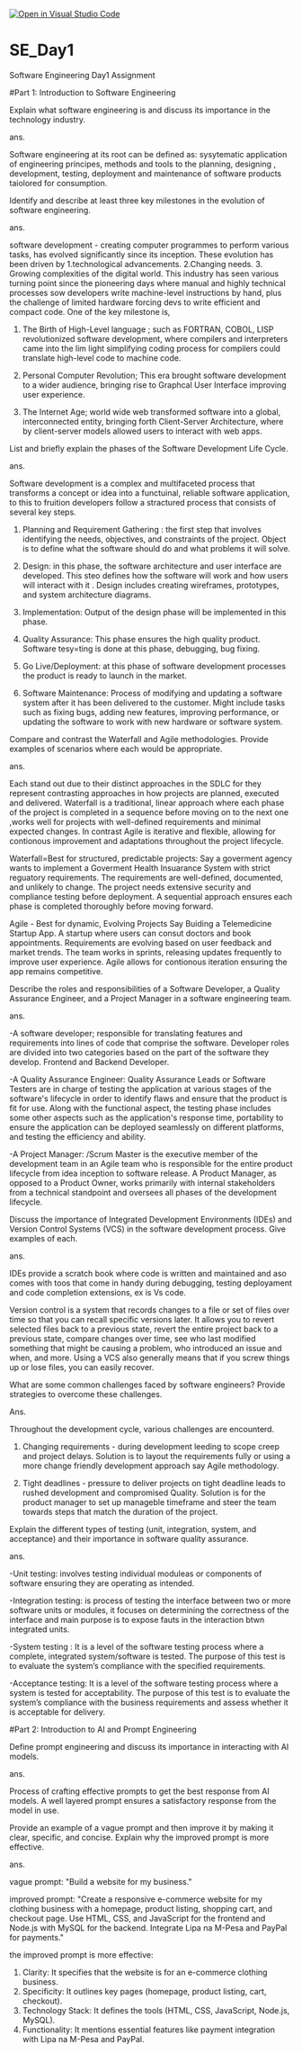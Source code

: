 [![Open in Visual Studio Code](https://classroom.github.com/assets/open-in-vscode-2e0aaae1b6195c2367325f4f02e2d04e9abb55f0b24a779b69b11b9e10269abc.svg)](https://classroom.github.com/online_ide?assignment_repo_id=18376913&assignment_repo_type=AssignmentRepo)
# SE_Day1
Software Engineering Day1 Assignment

#Part 1: Introduction to Software Engineering

Explain what software engineering is and discuss its importance in the technology industry.

ans.

Software engineering at its root can be defined as: sysytematic application of engineering principes, methods and tools to the planning, designing , development, testing, deployment and maintenance of software products taiolored for consumption. 


Identify and describe at least three key milestones in the evolution of software engineering.

ans.

software development - creating computer programmes to perform various tasks, has evolved significantly since its inception. These evolution has been driven by   1.technological advancements. 
                                                2.Changing needs. 
                                                3. Growing complexities of the digital world.
This industry has seen various turning point since the pioneering days where manual and highly technical processes sow developers write machine-level instructions by hand, plus the challenge of limited hardware forcing devs to write efficient and compact code. One of the key milestone is,

1. The Birth of High-Level language ; such as FORTRAN, COBOL, LISP revolutionized software development, where compilers and interpreters came into the lim light simplifying coding process for compilers could translate high-level code to machine code.

2. Personal Computer Revolution; This era brought software development to a wider audience, bringing rise to Graphcal User Interface improving user experience.

3. The Internet Age; world wide web transformed software into a global, interconnected entity, bringing forth Client-Server Architecture, where by client-server models allowed users to interact with web apps.




List and briefly explain the phases of the Software Development Life Cycle.

ans.

Software development is a complex and multifaceted process that transforms a concept or idea into a functuinal, reliable software application, to this to fruition developers follow a stractured process that consists of several key steps.

1. Planning and Requirement Gathering : the first step that involves identifying the needs, objectives, and constraints of the project. Object is to define what the software should do and what problems it will solve.

2. Design: in this phase, the software architecture and user interface are developed. This steo defines how the software will work and how users will interact with it . Design includes creating wireframes, prototypes, and system architecture diagrams.

3. Implementation: Output of the design phase will be implemented in this phase.

4. Quality Assurance: This phase ensures the high quality product. Software tesy=ting is done at this phase, debugging, bug fixing.

5. Go Live/Deployment: at this phase of software development processes the product is ready to launch in the market.

6. Software Maintenance: Process of modifying and updating a software system after it has been delivered to the customer. Might include tasks such as fixing bugs, adding new features, improving performance, or updating the software to work with new hardware or software system.




Compare and contrast the Waterfall and Agile methodologies. Provide examples of scenarios where each would be appropriate.

ans.

Each stand out due to their distinct approaches in the SDLC for they represent contrasting approaches in how projects are planned, executed and delivered.
Waterfall is a traditional, linear approach where each phase of the project is completed in a sequence before moving on to the next one ,works well for projects with well-defined requirements and minimal expected changes. In contrast Agile is iterative and flexible, allowing for contionous improvement and adaptations throughout the project lifecycle.

Waterfall=Best for structured, predictable projects:
Say a goverment agency wants to implement a Goverment Health Insuarance System with strict reguatory requirements. The requirements are well-defined, documented, and unlikely to change. The project needs extensive security and compliance testing before deployment. A sequential approach ensures each phase is completed thoroughly before moving forward.

Agile - Best for dynamic, Evolving Projects
Say Buiding a Telemedicine Startup App. A startup where users can consut doctors and book appointments. Requirements are evolving based on user feedback and market trends. The team works in sprints, releasing updates frequently to improve user experience. Agile allows for contionous iteration ensuring the app remains competitive.

Describe the roles and responsibilities of a Software Developer, a Quality Assurance Engineer, and a Project Manager in a software engineering team.

ans.

-A software developer;  responsible for translating features and requirements into lines of code that comprise the software. Developer roles are divided into two categories based on the part of the software they develop. Frontend and Backend Developer.

-A Quality Assurance Engineer: Quality Assurance Leads or Software Testers are in charge of testing the application at various stages of the software's lifecycle in order to identify flaws and ensure that the product is fit for use. Along with the functional aspect, the testing phase includes some other aspects such as the application's response time, portability to ensure the application can be deployed seamlessly on different platforms, and testing the efficiency and ability.

-A Project Manager: /Scrum Master is the executive member of the development team in an Agile team who is responsible for the entire product lifecycle from idea inception to software release. A Product Manager, as opposed to a Product Owner, works primarily with internal stakeholders from a technical standpoint and oversees all phases of the development lifecycle.


Discuss the importance of Integrated Development Environments (IDEs) and Version Control Systems (VCS) in the software development process. Give examples of each.

ans.

IDEs provide a scratch book where code is written and maintained and aso comes with toos that come in handy during debugging, testing deployament and code completion extensions, ex is Vs code.

Version control is a system that records changes to a file or set of files over time so that you can recall specific versions later.  It
allows you to revert selected files back to a previous state, revert the entire project back to a previous state, compare changes over time, see who last modified something that might be causing a problem, who introduced an issue and when, and more. Using a VCS also generally means that if you screw things up or lose files, you can easily recover.


What are some common challenges faced by software engineers? Provide strategies to overcome these challenges.

Ans. 

Throughout the development cycle, various challenges are encounterd.
1. Changing requirements - during development leeding to scope creep and project delays. Solution is to layout the requirements fully or using a more change friendly development approach say Agile methodology.

2. Tight deadlines - pressure to deliver projects on tight deadline leads to rushed development and compromised Quality. Solution is for the product manager to set up manageble timeframe and steer the team towards steps that match the duration of the project.



Explain the different types of testing (unit, integration, system, and acceptance) and their importance in software quality assurance.

ans.

-Unit testing: involves testing individual moduleas or components of software ensuring they are operating as intended.

-Integration testing: is process of testing the interface between two or more software units or modules, it focuses on determining the correctness of the interface and main purpose is to expose fauts in the interaction btwn integrated units.

-System testing :  It is a level of the software testing process where a complete, integrated system/software is tested. The purpose of this test is to evaluate the system’s compliance with the specified requirements.

-Acceptance testing: It is a level of the software testing process where a system is tested for acceptability. The purpose of this test is to evaluate the system’s compliance with the business requirements and assess whether it is acceptable for delivery.


#Part 2: Introduction to AI and Prompt Engineering


Define prompt engineering and discuss its importance in interacting with AI models.

ans. 

Process of crafting effective prompts to get the best response from AI models. A well layered prompt ensures a satisfactory response from the model in use.


Provide an example of a vague prompt and then improve it by making it clear, specific, and concise. Explain why the improved prompt is more effective.

ans.

vague prompt:
"Build a website for my business."

improved prompt:
"Create a responsive e-commerce website for my clothing business with a homepage, product listing, shopping cart, and checkout page. Use HTML, CSS, and JavaScript for the frontend and Node.js with MySQL for the backend. Integrate Lipa na M-Pesa and PayPal for payments."

the improved prompt is more effective:
1. Clarity: It specifies that the website is for an e-commerce clothing business.
2. Specificity: It outlines key pages (homepage, product listing, cart, checkout).
3. Technology Stack: It defines the tools (HTML, CSS, JavaScript, Node.js, MySQL).
3. Functionality: It mentions essential features like payment integration with Lipa na M-Pesa and PayPal.
